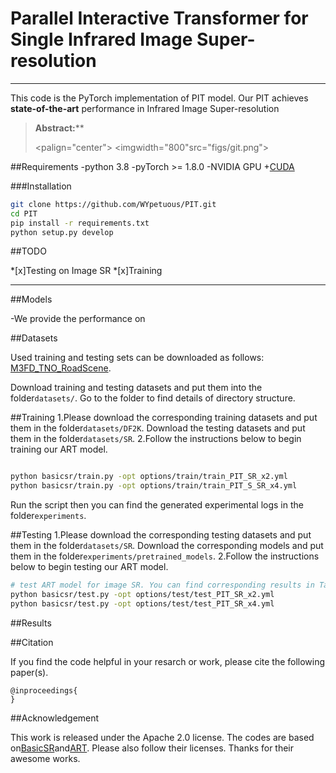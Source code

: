 # Parallel Interactive Transformer for Single Infrared Image Super-resolution





---
This code is the PyTorch implementation of PIT model. Our PIT achieves **state-of-the-art** performance in Infrared Image Super-resolution

>**Abstract:****
>
><palign="center">
><imgwidth="800"src="figs/git.png">
></p>



##Requirements
-python 3.8
-pyTorch >= 1.8.0
-NVIDIA GPU +[CUDA](https://developer.nvidia.com/cuda-downloads)

###Installation
```bash
git clone https://github.com/WYpetuous/PIT.git
cd PIT
pip install -r requirements.txt
python setup.py develop
```

##TODO

*[x]Testing on Image SR
*[x]Training

---
##Models

-We provide the performance on

##Datasets


Used training and testing sets can be downloaded as follows: [M3FD_TNO_RoadScene](https://drive.google.com/drive/folders/1K8pRnyiwW6dJ0Kfr_yDVEI57qbXwoUjQ?usp=drive_link).


Download  training and testing datasets and put them into the folder`datasets/`. Go to the folder to find details of directory structure.

##Training
1.Please download the corresponding training datasets and put them in the folder`datasets/DF2K`. Download the testing datasets and put them in the folder`datasets/SR`.
2.Follow the instructions below to begin training our ART model.
```bash

python basicsr/train.py -opt options/train/train_PIT_SR_x2.yml
python basicsr/train.py -opt options/train/train_PIT_S_SR_x4.yml
```
Run the script then you can find the generated experimental logs in the folder`experiments`.


##Testing
1.Please download the corresponding testing datasets and put them in the folder`datasets/SR`. Download the corresponding models and put them in the folder`experiments/pretrained_models`.
2.Follow the instructions below to begin testing our ART model.
```bash
# test ART model for image SR. You can find corresponding results in Table 2 of the main paper.
python basicsr/test.py -opt options/test/test_PIT_SR_x2.yml
python basicsr/test.py -opt options/test/test_PIT_SR_x4.yml
```


##Results


##Citation

If you find the code helpful in your resarch or work, please cite the following paper(s).
```
@inproceedings{
}
```

##Acknowledgement

This work is released under the Apache 2.0 license.
The codes are based on[BasicSR](https://github.com/xinntao/BasicSR)and[ART](). Please also follow their licenses. Thanks for their awesome works.
